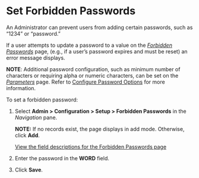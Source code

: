 # Set Forbidden Passwords

An Administrator can prevent users from adding certain passwords, such
as “1234” or “password.”

If a user attempts to update a password to a value on the
<span style="font-style: italic;">[Forbidden
Passwords](../Page_Desc/Forbidden_Passwords.htm)</span> page, (e.g., if
a user’s password expires and must be reset) an error message displays.

<span style="font-weight: bold;">NOTE</span>: Additional password
configuration, such as minimum number of characters or requiring alpha
or numeric characters, can be set on the
<span style="font-style: italic;">[Parameters](../Page_Desc/Parameters_All_TabsSysAdmin.htm)</span>
page. Refer to [Configure Password
Options](Configure_Password_Options.htm) for more information.

To set a forbidden password:

1.  Select <span style="font-weight: bold;">Admin \> Configuration \>
    Setup \> Forbidden Passwords</span> in the
    <span style="font-style: italic;">Navigation</span> pane.
    
    **NOTE:** If no records exist, the page displays in add mode.
    Otherwise, click <span style="font-weight: bold;">Add</span>.
    
    [View the field descriptions for the Forbidden Passwords
    page](../Page_Desc/Forbidden_Passwords.htm)

2.  Enter the password in the
    <span style="font-weight: bold;">WORD</span> field.

3.  Click <span style="font-weight: bold;">Save</span>.
